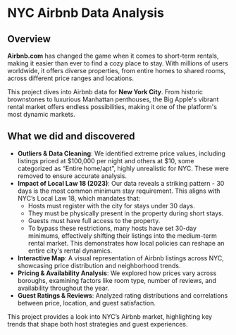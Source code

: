 # NYC Airbnb Data Analysis

## Overview
**Airbnb.com** has changed the game when it comes to short-term rentals, making it easier than ever to find a cozy place to stay. With millions of users worldwide, it offers diverse properties, from entire homes to shared rooms, across different price ranges and locations.

This project dives into Airbnb data for **New York City**.
From historic brownstones to luxurious Manhattan penthouses, the Big Apple's vibrant rental market offers endless possibilities, making it one of the platform's most dynamic markets.

## What we did and discovered
- **Outliers & Data Cleaning**: We identified extreme price values, including listings priced at $100,000 per night and others at $10, some categorized as “Entire home/apt”, highly unrealistic for NYC. These were removed to ensure accurate analysis.
- **Impact of Local Law 18 (2023)**: Our data reveals a striking pattern - 30 days is the most common minimum stay requirement. This aligns with NYC’s Local Law 18, which mandates that:
  - Hosts must register with the city for stays under 30 days.
  - They must be physically present in the property during short stays.
  - Guests must have full access to the property.
  - To bypass these restrictions, many hosts have set 30-day minimums, effectively shifting their listings into the medium-term rental market. This demonstrates how local policies can reshape an entire city's rental dynamics.
- **Interactive Map**: A visual representation of Airbnb listings across NYC, showcasing price distribution and neighborhood trends.
- **Pricing & Availability Analysis**: We explored how prices vary across boroughs, examining factors like room type, number of reviews, and availability throughout the year.
- **Guest Ratings & Reviews**: Analyzed rating distributions and correlations between price, location, and guest satisfaction.

This project provides a look into NYC’s Airbnb market, highlighting key trends that shape both host strategies and guest experiences.
